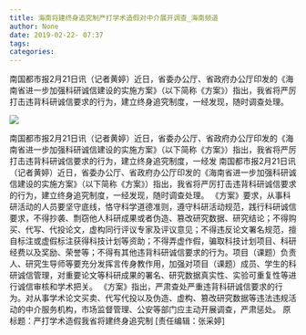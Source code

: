 ```yaml
---
title: 海南将建终身追究制严打学术造假对中介展开调查_海南频道
author: None
date: 2019-02-22- 07:37
tags: 
categories: 
---
```

南国都市报2月21日讯（记者黄婷）近日，省委办公厅、省政府办公厅印发的《海南省进一步加强科研诚信建设的实施方案》（以下简称《方案》）指出，我省将严厉打击违背科研诚信要求的行为，建立终身追究制度，一经发现，随时调查处理。
<!-- more -->
                
<img align="center" border="0" src="http://p2.ifengimg.com/a/2016/0810/204c433878d5cf9size1_w16_h16.png" />
                
            
南国都市报2月21日讯（记者黄婷）近日，省委办公厅、省政府办公厅印发的《海南省进一步加强科研诚信建设的实施方案》（以下简称《方案》）指出，我省将严厉打击违背科研诚信要求的行为，建立终身追究制度，一经发
南国都市报2月21日讯（记者黄婷）近日，省委办公厅、省政府办公厅印发的《海南省进一步加强科研诚信建设的实施方案》（以下简称《方案》）指出，我省将严厉打击违背科研诚信要求的行为，建立终身追究制度，一经发现，随时调查处理。
《方案》要求，从事科研活动的人员要坚守底线，恪守科学道德准则，遵守科研活动规范，践行科研诚信要求，不得抄袭、剽窃他人科研成果或者伪造、篡改研究数据、研究结论；不得购买、代写、代投论文，虚构同行评议专家及评议意见；不得违反论文署名规范，擅自标注或虚假标注获得科技计划等资助；不得弄虚作假，骗取科技计划项目、科研经费以及奖励、荣誉等；不得有其他违背科研诚信要求的行为。项目（课题）负责人、研究生导师等要充分发挥言传身教作用，加强对项目（课题）成员、学生的科研诚信管理，对重要论文等科研成果的署名、研究数据真实性、实验可重复性等进行诚信审核和学术把关。
《方案》指出，严肃查处严重违背科研诚信要求的行为。对从事学术论文买卖、代写代投以及伪造、虚构、篡改研究数据等违法违规活动的中介服务机构，市场监督管理、公安等部门应主动开展调查，严肃惩处。
原标题：严打学术造假我省将建终身追究制
[责任编辑：张采婷]
            
